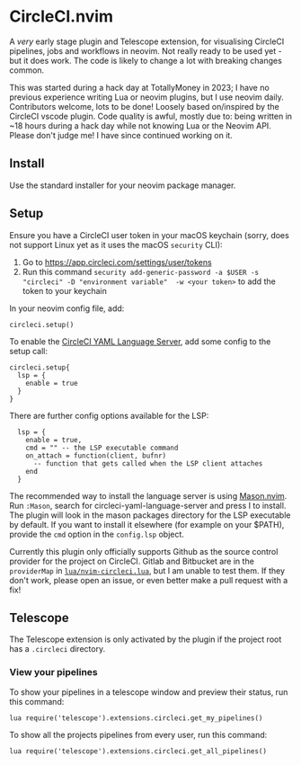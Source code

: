 # CircleCI.nvim

A _very_ early stage plugin and Telescope extension, for visualising CircleCI pipelines, jobs and workflows in neovim. Not really ready to be used yet - but it does work. The code is likely to change a lot with breaking changes common. 

This was started during a hack day at TotallyMoney in 2023; I have no previous experience writing Lua or neovim plugins, but I use neovim daily. Contributors welcome, lots to be done! Loosely based on/inspired by the CircleCI vscode plugin. Code quality is awful, mostly due to: being written in ~18 hours during a hack day while not knowing Lua or the Neovim API. Please don't judge me! I have since continued working on it.

## Install
Use the standard installer for your neovim package manager.

## Setup
Ensure you have a CircleCI user token in your macOS keychain (sorry, does not support Linux yet as it uses the macOS `security` CLI):
1. Go to https://app.circleci.com/settings/user/tokens
2. Run this command `security add-generic-password -a $USER -s "circleci" -D "environment variable"  -w <your token>` to add the token to your keychain

In your neovim config file, add:
```
circleci.setup()
```

To enable the [CircleCI YAML Language Server](https://github.com/CircleCI-Public/circleci-yaml-language-server), add some config to the setup call:
```
circleci.setup{
  lsp = {
    enable = true
  }
}
```
There are further config options available for the LSP:
```
  lsp = {
    enable = true,
    cmd = "" -- the LSP executable command
    on_attach = function(client, bufnr)
      -- function that gets called when the LSP client attaches
    end
  }
```
The recommended way to install the language server is using [Mason.nvim](https://github.com/williamboman/mason.nvim). Run `:Mason`, search for circleci-yaml-language-server and press I to install. The plugin will look in the mason packages directory for the LSP executable by default. If you want to install it elsewhere (for example on your $PATH), provide the `cmd` option in the `config.lsp` object.

Currently this plugin only officially supports Github as the source control provider for the project on CircleCI. Gitlab and Bitbucket are in the `providerMap` in [`lua/nvim-circleci.lua`](https://github.com/tomoakley/circleci.nvim/blob/main/lua/nvim-circleci.lua), but I am unable to test them. If they don't work, please open an issue, or even better make a pull request with a fix!

## Telescope
The Telescope extension is only activated by the plugin if the project root has a `.circleci` directory.

### View your pipelines
To show your pipelines in a telescope window and preview their status, run this command:
```
lua require('telescope').extensions.circleci.get_my_pipelines()
```
To show all the projects pipelines from every user, run this command:
```
lua require('telescope').extensions.circleci.get_all_pipelines()
```


